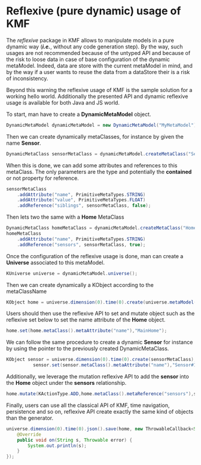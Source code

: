 # Reflexive (pure dynamic) usage of KMF

The *reflexive* package in KMF allows to manipulate models in a pure dynamic way (***i.e.***, without any code generation step).
By the way, such usages are not recommended because of the untyped API and because of the risk to loose data in case of base configuration of the dynamic metaModel.
Indeed, data are store with the current metaModel in mind, and by the way if a user wants to reuse the data from a dataStore their is a risk of inconsistency.

Beyond this warning the reflexive usage of KMF is the sample solution for a working hello world. Additionally the presented API and dynamic reflexive usage is available for both Java and JS world.

To start, man have to create a **DynamicMetaModel** object.

```java
DynamicMetaModel dynamicMetaModel = new DynamicMetaModel("MyMetaModel");
```

Then we can create dynamically metaClasses, for instance by given the name **Sensor**.

```java
DynamicMetaClass sensorMetaClass = dynamicMetaModel.createMetaClass("Sensor");
```

When this is done, we can add some attributes and references to this metaClass. The only parameters are the type and potentially the **contained** or not property for reference.

```java
sensorMetaClass
	.addAttribute("name", PrimitiveMetaTypes.STRING)
	.addAttribute("value", PrimitiveMetaTypes.FLOAT)
	.addReference("siblings", sensorMetaClass, false);
```

Then lets two the same with a **Home** MetaClass

```java
DynamicMetaClass homeMetaClass = dynamicMetaModel.createMetaClass("Home");
homeMetaClass
	.addAttribute("name", PrimitiveMetaTypes.STRING)
	.addReference("sensors", sensorMetaClass, true);
```
Once the configuration of the reflexive usage is done, man can create a **Universe** associated to this metaModel.

```java
KUniverse universe = dynamicMetaModel.universe();
```

Then we can create dynamically a KObject according to the metaClassName

```java
KObject home = universe.dimension(0).time(0).create(universe.metaModel().metaClass("Home"));
```

Users should then use the reflexive API to set and mutate object such as the reflexive set below to set the name attribute of the **Home** object.

```java
home.set(home.metaClass().metaAttribute("name"),"MainHome");
```

We can follow the same procedure to create a dynamic **Sensor** for instance by using the pointer to the previously created DynamicMetaClass.

```java
KObject sensor = universe.dimension(0).time(0).create(sensorMetaClass);
          sensor.set(sensor.metaClass().metaAttribute("name"),"Sensor#1");
```

Additionally, we leverage the mutation reflexive API to add the **sensor** into the **Home** object under the **sensors** relationship.

```java
home.mutate(KActionType.ADD,home.metaClass().metaReference("sensors"),sensor);
```

Finally, users can use all the classical API of KMF, time navigation, persistence and so on, reflexive API create exactly the same kind of objects than the generator.

```java
universe.dimension(0).time(0).json().save(home, new ThrowableCallback<String>() {
	@Override
	public void on(String s, Throwable error) {
		System.out.println(s);
	}
});
```